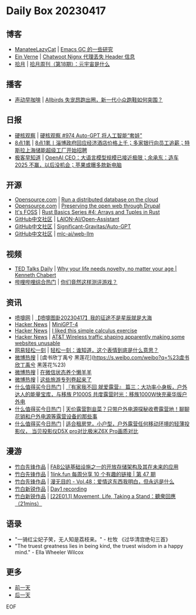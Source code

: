 # Daily Box 20230417

## 博客
- [ManateeLazyCat](https://manateelazycat.github.io/) | [Emacs GC 的一些研究](https://manateelazycat.github.io/emacs/2023/04/17/emacs-gc-research.html)
- [Ein Verne](https://einverne.github.io/) | [Chatwoot Nignx 代理丢失 Header 信息](https://einverne.github.io/post/2023/04/chatwoot-nginx-header-underscore.html)
- [拾月](https://www.skyue.com/) | [拾月周刊（第18期）：元宇宙是什么](https://www.skyue.com/23041707.html)

## 播客
- [声动早咖啡](https://sheng-espresso.fireside.fm/) | [Allbirds 失宠昂跑出圈，新一代小众跑鞋如何突围？](https://sheng-espresso.fireside.fm/249)

## 日报
- [硬核观察](https://linux.cn/news/express/) | [硬核观察 #974 Auto-GPT 将人工智能“套娃”](https://linux.cn/article-15731-1.html?utm_source=rss&utm_medium=rss)
- [8点1氪](https://36kr.com/user/5652071) | [8点1氪丨淄博政府回应经济酒店价格上千；多家银行向员工追薪；特斯拉上海储能超级工厂开始招聘](https://36kr.com/p/2218698007966341)
- [极客早知道](https://www.geekpark.net/column/74) | [OpenAI CEO：大语言模型规模已接近极限；余承东：造车 2025 不赢，以后没机会；苹果或曝多款新电脑](https://www.geekpark.net/news/317606)

## 开源
- [Opensource.com](https://opensource.com/) | [Run a distributed database on the cloud](https://opensource.com/article/23/4/run-distributed-database-cloud)
- [Opensource.com](https://opensource.com/) | [Preserving the open web through Drupal](https://opensource.com/article/23/4/preserving-open-web-drupal)
- [It's FOSS](https://itsfoss.com/) | [Rust Basics Series #4: Arrays and Tuples in Rust](https://itsfoss.com/rust-arrays-tuples/)
- [GitHub中文社区](https://www.githubs.cn/trending) | [LAION-AI/Open-Assistant](https://github.com/LAION-AI/Open-Assistant)
- [GitHub中文社区](https://www.githubs.cn/trending) | [Significant-Gravitas/Auto-GPT](https://github.com/Significant-Gravitas/Auto-GPT)
- [GitHub中文社区](https://www.githubs.cn/trending) | [mlc-ai/web-llm](https://github.com/mlc-ai/web-llm)

## 视频
- [TED Talks Daily](https://www.ted.com/talks) | [Why your life needs novelty, no matter your age | Kenneth Chabert](https://www.ted.com/talks/kenneth_chabert_why_your_life_needs_novelty_no_matter_your_age?rss)
- [哔哩哔哩综合热门](https://www.bilibili.com/v/popular/all/) | [你们竟然这样测评游戏？](https://b23.tv/BV19m4y117ey)

## 资讯
- [喷嚏网](http://www.dapenti.com/blog/blog.asp?subjectid=70&name=xilei) | [【喷嚏图卦20230417】我的征途不是星辰就是大海](http://www.dapenti.com/blog/more.asp?name=xilei&id=170935)
- [Hacker News](https://news.ycombinator.com/front) | [MiniGPT-4](https://news.ycombinator.com/item?id=35598281)
- [Hacker News](https://news.ycombinator.com/front) | [I liked this simple calculus exercise](https://news.ycombinator.com/item?id=35595808)
- [Hacker News](https://news.ycombinator.com/front) | [AT&T Wireless traffic shaping apparently making some websites unusable](https://news.ycombinator.com/item?id=35592607)
- [网易轻松一刻](https://m.163.com/touch/exclusive/sub/qsyk) | [轻松一刻：谁知道，这个表情到底是什么意思？](https://3g.163.com/news/article/I2I7IOBO000181BT.html)
- [微博热搜](https://weibo.com/newlogin?tabtype=search) | [虞书欣丁禹兮 黑莲花](https://s.weibo.com/weibo?q=%23虞书欣丁禹兮 黑莲花%23)
- [微博热搜](https://weibo.com/newlogin?tabtype=search) | [在微信状态养个懒羊羊](https://s.weibo.com/weibo?q=%23在微信状态养个懒羊羊%23)
- [微博热搜](https://weibo.com/newlogin?tabtype=search) | [这些旅游专列卷起来了](https://s.weibo.com/weibo?q=%23这些旅游专列卷起来了%23)
- [什么值得买今日热门](https://post.smzdm.com/hot_1/) | [『有家我不回 就爱露营』 篇三：大功率小身板，户外达人的能量宝库，与移族 P1000S 共度露营时光：移族1000W快充豪华版户外电](https://post.smzdm.com/p/a5o369k7/)
- [什么值得买今日热门](https://post.smzdm.com/hot_1/) | [天价露营割韭菜？只带户外电源探秘收费露营地！聊聊花销和户外电源等露营设备的那些事](https://post.smzdm.com/p/ad980pkk/)
- [什么值得买今日热门](https://post.smzdm.com/hot_1/) | [适合租房党，小户型，户外露营任何移动环境的轻薄投影仪， 当贝投影仪D5X pro对比极米Z6X Pro画质对比](https://post.smzdm.com/p/az6r99n5/)

## 漫游
- [竹白先锋作品](https://www.zhubai.wiki/) | [FAB公链基础设施之一的开放存储架构及其在未来的应用](https://open.zhubai.wiki/a/l/t/z/pl/exchangily/2259752038957146112)
- [竹白先锋作品](https://www.zhubai.wiki/) | [1link.fun 每周分享 10 个有趣的链接 | 第 47 期](https://open.zhubai.wiki/a/l/t/z/pl/happyfire/2259749639710392320)
- [竹白先锋作品](https://www.zhubai.wiki/) | [漫无目的 - Vol.48：爱情这东西我明白，但永远是什么](https://open.zhubai.wiki/a/l/t/z/pl/manwumudi/2259743023560740864)
- [竹白新锐作品](https://www.zhubai.wiki/) | [Day1 recording](https://open.zhubai.wiki/a/l/t/z/pl/camelandlion/2259734130953158656)
- [竹白新锐作品](https://www.zhubai.wiki/) | [[22E01.1] Movement, Life, Taking a Stand：聽衆回應（21mins）](https://open.zhubai.wiki/a/l/t/z/pl/wujimacha/2259509743817138176)

## 语录
- "一骑红尘妃子笑，无人知是荔枝来。" - 杜牧 《过华清宫绝句三首》
- "The truest greatness lies in being kind, the truest wisdom in a happy mind." - Ella Wheeler Wilcox

## 更多
- [前一天](daily-box-20230416.md)
- [后一天](daily-box-20230418.md)

EOF